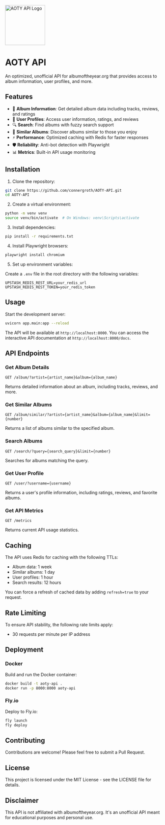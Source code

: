 <img src="https://github.com/user-attachments/assets/f79b8516-0c8d-4860-b417-75d8448249e7" alt="AOTY API Logo" width="130"/>

# AOTY API

An optimized, unofficial API for albumoftheyear.org that provides access to album information, user profiles, and more.

## Features

- 🎵 **Album Information**: Get detailed album data including tracks, reviews, and ratings
- 👥 **User Profiles**: Access user information, ratings, and reviews
- 🔍 **Search**: Find albums with fuzzy search support
- 🧩 **Similar Albums**: Discover albums similar to those you enjoy
- ⚡ **Performance**: Optimized caching with Redis for faster responses
- 🛡️ **Reliability**: Anti-bot detection with Playwright
- 📊 **Metrics**: Built-in API usage monitoring

## Installation

1. Clone the repository:

```bash
git clone https://github.com/connergroth/AOTY-API.git
cd AOTY-API
```

2. Create a virtual environment:

```bash
python -m venv venv
source venv/bin/activate  # On Windows: venv\Scripts\activate
```

3. Install dependencies:

```bash
pip install -r requirements.txt
```

4. Install Playwright browsers:

```bash
playwright install chromium
```

5. Set up environment variables:

Create a `.env` file in the root directory with the following variables:

```
UPSTASH_REDIS_REST_URL=your_redis_url
UPSTASH_REDIS_REST_TOKEN=your_redis_token
```

## Usage

Start the development server:

```bash
uvicorn app.main:app --reload
```

The API will be available at `http://localhost:8000`. You can access the interactive API documentation at `http://localhost:8000/docs`.

## API Endpoints

### Get Album Details

```
GET /album/?artist={artist_name}&album={album_name}
```

Returns detailed information about an album, including tracks, reviews, and more.

### Get Similar Albums

```
GET /album/similar/?artist={artist_name}&album={album_name}&limit={number}
```

Returns a list of albums similar to the specified album.

### Search Albums

```
GET /search/?query={search_query}&limit={number}
```

Searches for albums matching the query.

### Get User Profile

```
GET /user/?username={username}
```

Returns a user's profile information, including ratings, reviews, and favorite albums.

### Get API Metrics

```
GET /metrics
```

Returns current API usage statistics.

## Caching

The API uses Redis for caching with the following TTLs:

- Album data: 1 week
- Similar albums: 1 day
- User profiles: 1 hour
- Search results: 12 hours

You can force a refresh of cached data by adding `refresh=true` to your request.

## Rate Limiting

To ensure API stability, the following rate limits apply:

- 30 requests per minute per IP address

## Deployment

### Docker

Build and run the Docker container:

```bash
docker build -t aoty-api .
docker run -p 8000:8000 aoty-api
```

### Fly.io

Deploy to Fly.io:

```bash
fly launch
fly deploy
```

## Contributing

Contributions are welcome! Please feel free to submit a Pull Request.

## License

This project is licensed under the MIT License - see the LICENSE file for details.

## Disclaimer

This API is not affiliated with albumoftheyear.org. It's an unofficial API meant for educational purposes and personal use.
